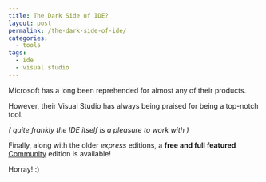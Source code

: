 ```yaml
---
title: The Dark Side of IDE?
layout: post
permalink: /the-dark-side-of-ide/
categories:
  - tools
tags:
  - ide
  - visual studio
---
```

Microsoft has a long been reprehended for almost any of their products.

However, their Visual Studio has always being praised for being a top-notch tool.

*( quite frankly the IDE itself is a pleasure to work with )*

Finally, along with the older *express* editions, a **free and full featured** [Community][1] edition is available!

Horray! :)

 [1]: http://www.visualstudio.com/products/visual-studio-community-vs